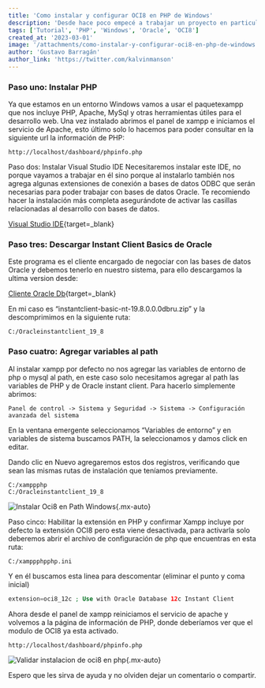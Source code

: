 ```yaml
---
title: 'Como instalar y configurar OCI8 en PHP de Windows'
description: 'Desde hace poco empecé a trabajar un proyecto en particular que requiere conectarse a bases de datos Oracle pero debido a ciertos requerimientos específicos debo trabajarla desde Windows en lugar de Linux, y debo decir que la configuración de esta extensión en Windows me resultó un dolor de cabeza, aunque luego de hacerlo resultó ser algo muy sencillo. Es por eso que aquí quiero compartirles cómo conectarse con bases de datos Oracle desde PHP usando OCI8.'
tags: ['Tutorial', 'PHP', 'Windows', 'Oracle', 'OCI8']
created_at: '2023-03-01'
image: '/attachments/como-instalar-y-configurar-oci8-en-php-de-windows.png'
author: 'Gustavo Barragán'
author_link: 'https://twitter.com/kalvinmanson'
---
```

### Paso uno: Instalar PHP

Ya que estamos en un entorno Windows vamos a usar el paquetexampp que nos incluye PHP, Apache, MySql y otras herramientas útiles para el desarrollo web. Una vez instalado abrimos el panel de xampp e iniciamos el servicio de Apache, esto último solo lo hacemos para poder consultar en la siguiente url la información de PHP:

``` http
http://localhost/dashboard/phpinfo.php
```

Paso dos: Instalar Visual Studio IDE
Necesitaremos instalar este IDE, no porque vayamos a trabajar en él sino porque al instalarlo también nos agrega algunas extensiones de conexión a bases de datos ODBC que serán necesarias para poder trabajar con bases de datos Oracle. Te recomiendo hacer la instalación más completa asegurándote de activar las casillas relacionadas al desarrollo con bases de datos.

[Visual Studio IDE](https://visualstudio.microsoft.com/es/){target=_blank}

### Paso tres: Descargar Instant Client Basics de Oracle
Este programa es el cliente encargado de negociar con las bases de datos Oracle y debemos tenerlo en nuestro sistema, para ello descargamos la ultima version desde:

[Cliente Oracle Db](https://www.oracle.com/database/technologies/instant-client/microsoft-windows-32-downloads.html){target=_blank}

En mi caso es “instantclient-basic-nt-19.8.0.0.0dbru.zip” y la descomprimimos en la siguiente ruta:

```
C:/Oracleinstantclient_19_8
```

### Paso cuatro: Agregar variables al path

Al instalar xampp por defecto no nos agregar las variables de entorno de php o mysql al path, en este caso solo necesitamos agregar al path las variables de PHP y de Oracle instant client. Para hacerlo simplemente abrimos:

```
Panel de control -> Sistema y Seguridad -> Sistema -> Configuración avanzada del sistema
```

En la ventana emergente seleccionamos “Variables de entorno” y en variables de sistema buscamos PATH, la seleccionamos y damos click en editar.

Dando clic en Nuevo agregaremos estos dos registros, verificando que sean las mismas rutas de instalación que teníamos previamente.

```
C:/xamppphp
C:/Oracleinstantclient_19_8
```

![Instalar Oci8 en Path Windows](/attachments/instalar-oci8-en-path-windows.png){.mx-auto}

Paso cinco: Habilitar la extensión en PHP y confirmar
Xampp incluye por defecto la extensión OCI8 pero esta viene desactivada, para activarla solo deberemos abrir el archivo de configuración de php que encuentras en esta ruta:

```
C:/xamppphpphp.ini
```

Y en él buscamos esta linea para descomentar (eliminar el punto y coma inicial)

``` php
extension=oci8_12c ; Use with Oracle Database 12c Instant Client
```

Ahora desde el panel de xampp reiniciamos el servicio de apache y volvemos a la página de información de PHP, donde deberíamos ver que el modulo de OCI8 ya esta activado.

```
http://localhost/dashboard/phpinfo.php
```

![Validar instalacion de oci8 en php](/attachments/validar-instalacion-oci8-windows.png){.mx-auto}

Espero que les sirva de ayuda y no olviden dejar un comentario o compartir.